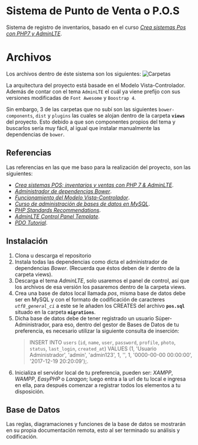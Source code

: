 # Sistema de Punto de Venta o P.O.S

Sistema de registro de inventarios, basado en el curso *[Crea sistemas Pos con PHP7 y AdminLTE](https://www.udemy.com/crea-sistemas-pos-inventarios-y-ventas-con-php7-y-adminlte/)*.


# Archivos

Los archivos dentro de éste sistema son los siguientes:
![Carpetas](blob:https://pasteboard.co/373610f2-7c9d-46a8-b5d5-cdf0374ae33b)

La arquitectura del proyecto está basade en el Modelo Vista-Controlador. Además de contar con el tema `AdminLTE` el cuál ya viene prefijo con sus versiones modificadas de `Font Awesome` y `Boostrap 4`.

Sin embargo, 3 de las carpetas que no subí son las siguientes `bower-components`, `dist` y `plugins` las cuales se alojan dentro de la carpeta **`views`** del proyecto. Esto debido a que son componentes propios del tema y buscarlos sería muy fácil, al igual que instalar manualmente las dependencias de `bower`.

## Referencias

Las referencias en las que me baso para la realización del proyecto, son las siguientes:

 -  *[Crea sistemas POS; inventarios y ventas con PHP 7 & AdminLTE](https://www.udemy.com/crea-sistemas-pos-inventarios-y-ventas-con-php7-y-adminlte/)*.
 - *[Administrador de dependencias Bower](https://bower.io/)*. 
 - *[Funcionamiento del Modelo Vista-Controlador](https://capacitateparaelempleo.org/pages.php?r=.tema&tagID=6725&load=6795)*.
 - *[Curso de administración de bases de datos en MySQL](https://capacitateparaelempleo.org/pages.php?r=.tema&tagID=4066)*.
 - *[PHP Standards Recommendations](https://www.php-fig.org/psr/)*.
 - *[AdminLTE  Control Panel Template](https://adminlte.io/)*.
 - *[PDO Tutorial](https://phpdelusions.net/pdo)*.

## Instalación

 1. Clona u descarga el repositorio
 2. Instala todas las dependencias como dicta el administrador de dependencias *Bower*. (Recuerda que éstos deben de ir dentro de la carpeta views).
 3. Descarga el tema *AdminLTE*, solo usaremos el panel de control, así que los archivos de esa versión los pasaremos dentro de la carpeta views.
 4. Crea una base de datos local llamada *pos*, misma base de datos debe ser en MySQL y con el formato de codificación de caracteres *`utf8_general_ci`* a este se le añaden los CREATES del archivo **`pos.sql`** situado en la carpeta **`migrations`**.
 5. Dicha base de datos debe de tener registrado un usuario Súper-Administrador, para eso, dentro del gestor de Bases de Datos de tu preferencia, es necesario utilizar la siguiente consulta de inserción:
	> INSERT INTO `users` (`id`, `name`, `user`, `password`, `profile`, `photo`, `status`, `last_login`, `created_at`) VALUES
(1, 'Usuario Administrador', 'admin', 'admin123', 1, '', 1, '0000-00-00 00:00:00', '2017-12-19 20:20:09');.
 6. Inicializa el servidor local de tu preferencia, pueden ser: *XAMPP*, *WAMPP*, *EasyPHP* o *Laragon*; luego entra a la url de tu  local e ingresa en ella, para después comenzar a registrar todos los elementos a tu disposición.

## Base de Datos

Las reglas, diagramaciones y funciones de la base de datos se mostrarán en su propia documentación remota, esto al ser terminado su análisis y codificación.
